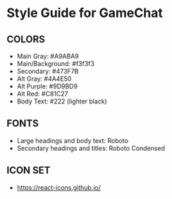 # Style Guide for GameChat

## COLORS

- Main Gray: #A9ABA9
- Main/Background: #f3f3f3
- Secondary: #473F7B
- Alt Gray: #4A4E50
- Alt Purple: #9D9BD9
- Alt Red: #C81C27
- Body Text: #222 (lighter black)

## FONTS

- Large headings and body text: Roboto
- Secondary headings and titles: Roboto Condensed

## ICON SET

- https://react-icons.github.io/
